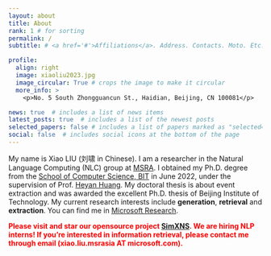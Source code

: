 ```yaml
---
layout: about
title: About
rank: 1 # for sorting
permalink: /
subtitle: # <a href='#'>Affiliations</a>. Address. Contacts. Moto. Etc.

profile:
  align: right
  image: xiaoliu2023.jpg
  image_circular: True # crops the image to make it circular
  more_info: >
    <p>No. 5 South Zhongguancun St., Haidian, Beijing, CN 100081</p>

news: true  # includes a list of news items
latest_posts: true  # includes a list of the newest posts
selected_papers: false # includes a list of papers marked as "selected={true}"
social: false  # includes social icons at the bottom of the page
---
```


My name is Xiao LIU (刘啸 in Chinese).
I am a researcher in the Natural Language Computing (NLC) group at [MSRA](https://www.msra.cn/).
I obtained my Ph.D. degree from the [School of Computer Science, BIT](http://cs.bit.edu.cn/) in June 2022, under the supervision of Prof. [Heyan Huang](http://cs.bit.edu.cn/szdw/jsml/js/hhy/index.htm).
My doctoral thesis is about event extraction and was awarded the excellent Ph.D. thesis of Beijing Institute of Technology.
My current research interests include **generation**, **retrieval** and **extraction**.
You can find me in [Microsoft Research](https://www.microsoft.com/en-us/research/people/xiaoliu2/).

<font color="red"><b>
Please visit and star our opensource project <a href="https://github.com/microsoft/SimXNS">SimXNS</a>.
We are hiring NLP interns! If you’re interested in information retrieval, please contact me through email (xiao.liu.msrasia AT microsoft.com).
</b></font>

<!-- Write your biography here. Tell the world about yourself. Link to your favorite [subreddit](http://reddit.com). You can put a picture in, too. The code is already in, just name your picture `prof_pic.jpg` and put it in the `img/` folder.

Put your address / P.O. box / other info right below your picture. You can also disable any of these elements by editing `profile` property of the YAML header of your `_pages/about.md`. Edit `_bibliography/papers.bib` and Jekyll will render your [publications page](/al-folio/publications/) automatically.

Link to your social media connections, too. This theme is set up to use [Font Awesome icons](https://fontawesome.com/) and [Academicons](https://jpswalsh.github.io/academicons/), like the ones below. Add your Facebook, Twitter, LinkedIn, Google Scholar, or just disable all of them.
